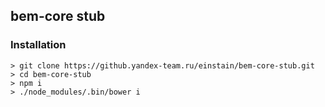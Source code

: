 ## bem-core stub

### Installation

```
> git clone https://github.yandex-team.ru/einstain/bem-core-stub.git
> cd bem-core-stub
> npm i
> ./node_modules/.bin/bower i
```